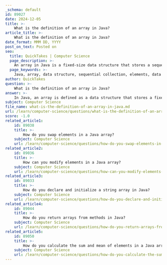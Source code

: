 ```yaml
---
_schema: default
id: 89027
date: 2024-12-05
title: >-
    What is the definition of an array in Java?
article_title: >-
    What is the definition of an array in Java?
date_format: MMM DD, YYYY
post_on_text: Posted on
seo:
  title: QuickTakes | Computer Science
  page_description: >-
    An array in Java is a fixed-size data structure that stores a sequential collection of elements of the same data type, allowing for efficient management and manipulation of data.
  page_keywords: >-
    Java, array, data structure, sequential collection, elements, data type, variable name, objects, contiguous memory, indexed, declaration, programming, storage, manipulation
author: QuickTakes
question: >-
    What is the definition of an array in Java?
answer: >-
    In Java, an array is defined as a data structure that stores a fixed-size sequential collection of elements of the same data type. It allows you to group multiple values under a single variable name, which can be particularly useful for managing collections of data efficiently. \n\nArrays in Java are objects that contain elements stored in contiguous memory locations, and they are indexed starting from zero. This means that the first element of an array is accessed using index 0, the second element with index 1, and so on. For example, an integer array would contain integer elements, while a string array would contain string elements.\n\nTo declare an array in Java, you specify the data type followed by square brackets. For instance, to declare an array of strings, you would write:\n\n```java\nString[] cars;\n```\n\nThis declaration creates a variable `cars` that can hold an array of strings. The size of the array must be defined at the time of creation, and once an array is created, its size cannot be changed. \n\nOverall, arrays are fundamental structures in Java programming, enabling efficient storage and manipulation of collections of data.
subject: Computer Science
file_name: what-is-the-definition-of-an-array-in-java.md
url: /learn/computer-science/questions/what-is-the-definition-of-an-array-in-java
score: -1.0
related_article1:
    id: 89038
    title: >-
        How do you swap elements in a Java array?
    subject: Computer Science
    url: /learn/computer-science/questions/how-do-you-swap-elements-in-a-java-array
related_article2:
    id: 89036
    title: >-
        How can you modify elements in a Java array?
    subject: Computer Science
    url: /learn/computer-science/questions/how-can-you-modify-elements-in-a-java-array
related_article3:
    id: 89033
    title: >-
        How do you declare and initialize a string array in Java?
    subject: Computer Science
    url: /learn/computer-science/questions/how-do-you-declare-and-initialize-a-string-array-in-java
related_article4:
    id: 89044
    title: >-
        How do you return arrays from methods in Java?
    subject: Computer Science
    url: /learn/computer-science/questions/how-do-you-return-arrays-from-methods-in-java
related_article5:
    id: 89050
    title: >-
        How do you calculate the sum and mean of elements in a Java array?
    subject: Computer Science
    url: /learn/computer-science/questions/how-do-you-calculate-the-sum-and-mean-of-elements-in-a-java-array
---
```


&nbsp;